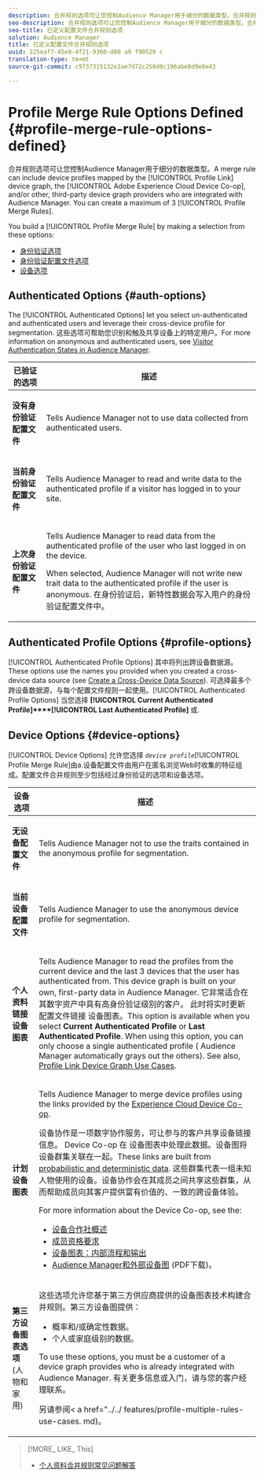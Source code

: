 ```yaml
---
description: 合并规则选项可让您控制Audience Manager用于细分的数据类型。合并规则可包括由配置文件链接设备图表、Adobe Experience Cloud Device Co-op和/或其他与Audience Manager集成的第三方设备图表提供商映射的设备配置文件。最多可创建个配置文件合并规则。
seo-description: 合并规则选项可让您控制Audience Manager用于细分的数据类型。合并规则可包括由配置文件链接设备图表、Adobe Experience Cloud Device Co-op和/或其他与Audience Manager集成的第三方设备图表提供商映射的设备配置文件。最多可创建个配置文件合并规则。
seo-title: 已定义配置文件合并规则选项
solution: Audience Manager
title: 已定义配置文件合并规则选项
uuid: 225eaf7-45e9-4f21-9360-d80 a9 f90520 c
translation-type: tm+mt
source-git-commit: c9737315132e2ae7d72c250d8c196abe8d9e0e43

---
```



# Profile Merge Rule Options Defined {#profile-merge-rule-options-defined}

合并规则选项可让您控制Audience Manager用于细分的数据类型。A merge rule can include device profiles mapped by the [!UICONTROL Profile Link] device graph, the [!UICONTROL Adobe Experience Cloud Device Co-op], and/or other, third-party device graph providers who are integrated with Audience Manager. You can create a maximum of 3 [!UICONTROL Profile Merge Rules].

You build a [!UICONTROL Profile Merge Rule] by making a selection from these options:

<ul class="simplelist"> 
 <li> <a href="../../features/profile-merge-rules/merge-rule-definitions.md#auth-options"> 身份验证选项</a> </li>
 <li> <a href="../../features/profile-merge-rules/merge-rule-definitions.md#profile-options"> 身份验证配置文件选项</a> </li>
 <li><a href="../../features/profile-merge-rules/merge-rule-definitions.md#device-options"> 设备选项</a> </li>
</ul>

## Authenticated Options {#auth-options}

The [!UICONTROL Authenticated Options] let you select un-authenticated and authenticated users and leverage their cross-device profile for segmentation. 这些选项可帮助您识别和触及共享设备上的特定用户。For more information on anonymous and authenticated users, see [Visitor Authentication States in Audience Manager](../../reference/visitor-authentication-states.md).

<table id="table_4CE2DD312F54480E96BEAF72800789FB"> 
 <thead> 
  <tr> 
   <th colname="col1" class="entry"> 已验证的选项 </th> 
   <th colname="col2" class="entry"> 描述 </th> 
  </tr> 
 </thead>
 <tbody> 
  <tr> 
   <td colname="col1"> <p> <b><span class="uicontrol"> 没有身份验证配置文件</span></b> </p> </td> 
   <td colname="col2"> <p>Tells <span class="keyword"> Audience Manager</span> not to use data collected from authenticated users. </p> </td> 
  </tr> 
  <tr> 
   <td colname="col1"> <p> <b><span class="uicontrol"> 当前身份验证配置文件</span></b> </p> </td> 
   <td colname="col2"> <p>Tells <span class="keyword"> Audience Manager</span> to read and write data to the authenticated profile if a visitor has logged in to your site. </p> </td> 
  </tr> 
  <tr> 
   <td colname="col1"> <p> <b><span class="uicontrol"> 上次身份验证配置文件</span></b> </p> </td> 
   <td colname="col2"> <p>Tells <span class="keyword"> Audience Manager</span> to read data from the authenticated profile of the user who last logged in on the device. </p> <p>When selected, <span class="keyword"> Audience Manager</span> will not write new trait data to the authenticated profile if the user is anonymous. 在身份验证后，新特性数据会写入用户的身份验证配置文件中。 </p> </td>
  </tr> 
 </tbody>
</table>

## Authenticated Profile Options {#profile-options}

[!UICONTROL Authenticated Profile Options] 其中将列出跨设备数据源。These options use the names you provided when you created a cross-device data source (see [Create a Cross-Device Data Source](../../features/profile-merge-rules/merge-rules-start.md#create-data-source)). 可选择最多个跨设备数据源，与每个配置文件规则一起使用。[!UICONTROL Authenticated Profile Options] 当您选择 **[!UICONTROL Current Authenticated Profile]****[!UICONTROL Last Authenticated Profile]** 或.

## Device Options {#device-options}

[!UICONTROL Device Options] 允许您选择 *`device profile`*[!UICONTROL Profile Merge Rule]由a.设备配置文件由用户在匿名浏览Web时收集的特征组成。配置文件合并规则至少包括经过身份验证的选项和设备选项。

<table id="table_D373FB787D1A4E3485C02C4A76F03395"> 
 <thead> 
  <tr> 
   <th colname="col1" class="entry"> 设备选项 </th> 
   <th colname="col2" class="entry"> 描述 </th> 
  </tr> 
 </thead>
 <tbody> 
  <tr> 
   <td colname="col1"> <p> <b><span class="uicontrol"> 无设备配置文件</span></b> </p> </td> 
   <td colname="col2"> <p>Tells <span class="keyword"> Audience Manager</span> not to use the traits contained in the anonymous profile for segmentation. </p> </td> 
  </tr> 
  <tr> 
   <td colname="col1"> <p> <b><span class="uicontrol"> 当前设备配置文件</span></b> </p> </td> 
   <td colname="col2"> <p>Tells <span class="keyword"> Audience Manager</span> to use the anonymous device profile for segmentation. </p> </td> 
  </tr> 
  <tr> 
   <td colname="col1"> <p> <b><span class="uicontrol"> 个人资料链接设备图表</span></b> </p> </td> 
   <td colname="col2"> <p>Tells <span class="keyword"> Audience Manager</span> to read the profiles from the current device and the last 3 devices that the user has authenticated from. This device graph is built on your own, first-party data in <span class="keyword"> Audience Manager</span>. 它非常适合在其数字资产中具有高身份验证级别的客户。<span class="wintitle"> 此时将实时更新配置文件链接</span> 设备图表。This option is available when you select <b><span class="uicontrol"> Current Authenticated Profile</span></b> or <b><span class="uicontrol"> Last Authenticated Profile</span></b>. When using this option, you can only choose a single authenticated profile (<span class="keyword"> Audience Manager</span> automatically grays out the others). See also, <a href="../../features/profile-merge-rules/profile-link-use-case.md"> Profile Link Device Graph Use Cases</a>. </p> </td>
  </tr> 
  <tr> 
   <td colname="col1"> <p> <b><span class="uicontrol"> 计划设备图表</span></b> </p> </td> 
   <td colname="col2"> <p>Tells <span class="keyword"> Audience Manager</span> to merge device profiles using the links provided by the <a href="https://marketing.adobe.com/resources/help/en_US/mcdc/" format="https" scope="external"> Experience Cloud Device Co-op</a>. </p> <p><span class="keyword"> 设备协作</span>是一项数字协作服务，可让参与的客户共享设备链接信息。<span class="keyword"> Device Co-op</span> 在 <span class="term"> 设备图表中处理此数据</span>。设备图将设备群集关联在一起。These links are built from <a href="https://marketing.adobe.com/resources/help/en_US/mcdc/mcdc-links.html" format="https" scope="external"> probabilistic and deterministic data</a>. 这些群集代表一组未知人物使用的设备。<span class="keyword">设备协作</span>会在其成员之间共享这些群集，从而帮助成员向其客户提供富有价值的、一致的跨设备体验。 </p> <p> For more information about the <span class="wintitle"> Device Co-op</span>, see the: </p> <p> 
     <ul id="ul_8EDA7D092ECD444C8C19CDC7534D84DE"> 
      <li id="li_323BC5993D6A4BA3962169BF0ED37C55"> <a href="https://marketing.adobe.com/resources/help/en_US/mcdc/mcdc-overview.html" format="https" scope="external"> 设备合作社概述</a> </li> 
      <li id="li_0BDB2144EC584002B3B9F1D64B6CD580"> <a href="https://marketing.adobe.com/resources/help/en_US/mcdc/mcdc-requirements.html" format="https" scope="external"> 成员资格要求</a> </li> 
      <li id="li_632D1014909146758F07CFAC79B90CFE"> <a href="https://marketing.adobe.com/resources/help/en_US/mcdc/mcdc-processes.html" format="https" scope="external"> 设备图表：内部流程和输出</a> </li> 
      <li id="li_9DF8876BFBC043948D3E82BD081AAF9F"><a href="https://marketing.adobe.com/resources/help/en_US/aam/downloads/AAM_Device_Graphs.pdf" format="https" scope="external"> Audience Manager和外部设备图</a> (PDF下载)。 </li>
     </ul> </p> </td>
  </tr> 
  <tr> 
   <td colname="col1"> <p><b>第三方设备图表选项</b> (人物和家用) </p> </td>
   <td colname="col2"> <p>这些选项允许您基于第三方供应商提供的设备图表技术构建合并规则。第三方设备图提供： </p> <p> 
     <ul id="ul_5BA0D940BA15484FADF134A5A73815D5"> 
      <li id="li_389ACEBBF79A47499B6119B0F9CB3B5D"> 概率和/或确定性数据。 </li> 
      <li id="li_E8606D3871A145A68E87BDC3554AC4EF">个人或家庭级别的数据。 </li> 
     </ul> </p> <p>To use these options, you must be a customer of a device graph provides who is already integrated with <span class="keyword"> Audience Manager</span>. 有关更多信息或入门，请与您的客户经理联系。 </p> <p>另请参阅&lt; a href="../../ features/profile-multiple-rules-use-cases. md)。 </p> </td>
  </tr>
 </tbody>
</table>

>[!MORE_ LIKE_ This]
>
>* [个人资料合并规则常见问题解答](../../faq/faq-profile-merge.md)

